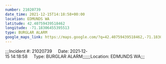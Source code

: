 ```yaml
---
number: 21020739
date_time: 2021-12-15T14:18:58+00:00
location: EDMUNDS WA
latitude: 42.40759439518462
longitude: -71.18306455395513
type: BURGLAR ALARM
google_maps_link: https://maps.google.com/?q=42.40759439518462,-71.18306455395513
---
```


;;;Incident #: 21020739     Date: 2021‐12‐15 14:18:58     Type: BURGLAR ALARM;;;;;;Location: EDMUNDS WA;;;
